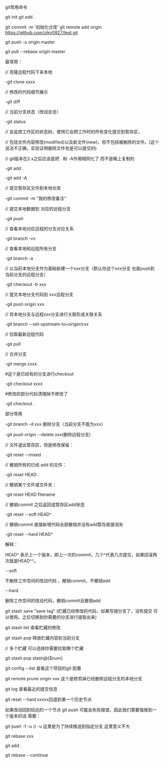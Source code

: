 git常用命令

git init
git add .
<!-- 不知道初始化仓库有什么用 -->
git commit -m '初始化仓库' 
git remote add origin https://github.com/ziky0827/test.git
<!-- 推送 -->
git push -u origin master
<!-- 拉取远程仓库并于本地仓库合并 -->
git pull --rebase origin master

最常用：

// 克隆远程代码下来本地

-git clone xxxx

// 修改的代码细节展示

-git diff 

// 当前分支状态（改动总览）

-git status

// 会监控工作区的状态树，使用它会把工作时的所有变化提交到暂存区，

// 包括文件内容修改(modified)以及新文件(new)，但不包括被删除的文件。(这个说法不正确，实验证明删除文件也是可以提交的)

// git版本在2.x之后应该是把 . 和 -A作用相同化了 而不是晚上复制的

-git add .

-git add -A

// 提交暂存区文件到本地仓库

-git commit -m "我的修改备注"

// 提交本地数据到 对应的远程分支

-git push

// 查看本地对应远程的分支对应关系

-git branch -vv 

// 查看本地和远程所有分支

-git branch -a 

// 以当前本地分支作为基础新建一个xxx分支（默认你这个xxx分支 也是push到 当前分支的远程分支）

-git checkout -b xxx 

// 提交本地分支代码到 xxx远程分支

-git push origin xxx 

// 将本地分支与远程xxx分支进行关联形成关联关系

-git branch --set-upstream-to=origin/xxx 

// 拉取最新远程代码

-git pull

// 合并分支

-git merge xxxx

#这个是已经有的分支进行checkout

-git checkout xxxx

#修改的部分代码清理掉不修改了

-git checkout .



部分常用

-git branch -d xxx 删除分支（当前分支不能为xxx）



-git push origin --delete xxx(删除远程分支)

// 文件退出暂存区，但是修改保留：

-git reset --mixed

// 撤销所有的已经 add 的文件：

-git reset HEAD .

// 撤销某个文件或文件夹：

-git reset HEAD  filename

// 撤销commit 之后返回成暂存区add状态

-git reset --soft HEAD^

// 撤销commit 直接新增代码全部撤销并没有add暂存直接消失

-git reset --hard HEAD^

解释：

HEAD^ 表示上一个版本，即上一次的commit，几个^代表几次提交，如果回滚两次就是HEAD^^。

--soft

不删除工作空间的改动代码 ，撤销commit，不撤销add

--hard

 

删除工作空间的改动代码，撤销commit且撤销add



git stash save "save tag" (贮藏已经修改的代码，如果写错分支了，没有提交 可以使用，之后切换到你需要的分支进行提取出来)

git stash list 查看贮藏的修改

git stash pop 释放贮藏内容到当前分支

// 多个贮藏 可以选择你需要拉取哪个贮藏

git stash pop stash@{$num}



git config --list 查看这个项目的git 配置



git remote prune origin xxx 这个是修剪掉已经删除远程分支的本地分支



git log 查看最近的提交信息



git reset --hard xxxxx回退到某一个历史节点



如果改动回到较远的一个节点 git push 可能会失败报错，因此我们需要强推到一个版本的话 需要：



git push -f -u // -u 这里是为了持续推送到指定分支 这里意义不大



git rebase xxx

git add .

git rebase --continue
